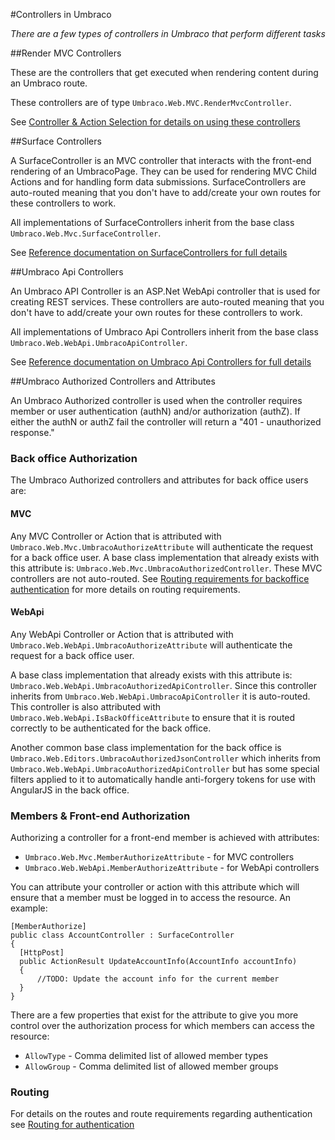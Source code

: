 #Controllers in Umbraco

_There are a few types of controllers in Umbraco that perform different tasks_

##Render MVC Controllers

These are the controllers that get executed when rendering content during an Umbraco route.

These controllers are of type `Umbraco.Web.MVC.RenderMvcController`.

See [Controller & Action Selection for details on using these controllers](../Default-Routing/Controller-Selection/)

##Surface Controllers

A SurfaceController is an MVC controller that interacts with the front-end rendering of an UmbracoPage. They can be used for rendering MVC Child Actions and for handling form data submissions.
SurfaceControllers are auto-routed meaning that you don't have to add/create your own routes for these controllers to work.

All implementations of SurfaceControllers inherit from the base class `Umbraco.Web.Mvc.SurfaceController`.

See [Reference documentation on SurfaceControllers for full details](../../Reference/Routing/surface-controllers.md)

##Umbraco Api Controllers

An Umbraco API Controller is an ASP.Net WebApi controller that is used for creating REST services. These controllers are auto-routed meaning that you don't have to add/create your own routes for these controllers to work.

All implementations of Umbraco Api Controllers inherit from the base class `Umbraco.Web.WebApi.UmbracoApiController`.

See [Reference documentation on Umbraco Api Controllers for full details](../../Reference/Routing/WebApi/index.md)

##Umbraco Authorized Controllers and Attributes

An Umbraco Authorized controller is used when the controller requires member or user authentication (authN) and/or authorization (authZ). If either the authN or authZ fail the controller will return a "401 - unauthorized response."  

### Back office Authorization

The Umbraco Authorized controllers and attributes for back office users are:

#### MVC

Any MVC Controller or Action that is attributed with `Umbraco.Web.Mvc.UmbracoAuthorizeAttribute` will authenticate the request for a back office user. A base class implementation that already exists with this attribute is: `Umbraco.Web.Mvc.UmbracoAuthorizedController`. These MVC controllers are not auto-routed.  See [Routing requirements for backoffice authentication](../../Reference/Routing/Authorized/index.md) for more details on routing requirements.

#### WebApi

Any WebApi Controller or Action that is attributed with `Umbraco.Web.WebApi.UmbracoAuthorizeAttribute` will authenticate the request for a back office user.

A base class implementation that already exists with this attribute is: `Umbraco.Web.WebApi.UmbracoAuthorizedApiController`. Since this controller inherits from `Umbraco.Web.WebApi.UmbracoApiController` it is auto-routed. This controller is also attributed with `Umbraco.Web.WebApi.IsBackOfficeAttribute` to ensure that it is routed correctly to be authenticated for the back office.

Another common base class implementation for the back office is `Umbraco.Web.Editors.UmbracoAuthorizedJsonController` which inherits from `Umbraco.Web.WebApi.UmbracoAuthorizedApiController` but has some special filters applied to it to automatically handle anti-forgery tokens for use with AngularJS in the back office.

### Members & Front-end Authorization

Authorizing a controller for a front-end member is achieved with attributes:

* `Umbraco.Web.Mvc.MemberAuthorizeAttribute` - for MVC controllers
* `Umbraco.Web.WebApi.MemberAuthorizeAttribute` - for WebApi controllers

You can attribute your controller or action with this attribute which will ensure that a member must be logged in to access the resource. An example:


    [MemberAuthorize]
    public class AccountController : SurfaceController
    {
      [HttpPost]
      public ActionResult UpdateAccountInfo(AccountInfo accountInfo)
      {
          //TODO: Update the account info for the current member
      }
    }


There are a few properties that exist for the attribute to give you more control over the authorization process for which members can access the resource:

* `AllowType` - Comma delimited list of allowed member types
* `AllowGroup` - Comma delimited list of allowed member groups

### Routing

For details on the routes and route requirements regarding authentication see [Routing for authentication](../../Reference/Routing/Authorized/index.md)
